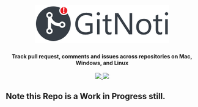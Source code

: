 
<div align="center">
  <h1>
    <img height="99" width="352" src="https://github.com/ryanSN/gitnoti/blob/master/gitnoti_logo.png" alt="GitNoti" title="GitNoti" />
  </h1>

  <h4> Track pull request, comments and issues across repositories on Mac, Windows, and Linux </h4>

  <p>
    <a href="http://standardjs.com/">
      <img src="https://img.shields.io/badge/code%20style-standard-brightgreen.svg" />
    </a>
    <a href="https://greenkeeper.io/">
      <img src="https://badges.greenkeeper.io/ryanSN/gitnoti.svg" />
    </a>
  </p>
</div>

## Note this Repo is a Work in Progress still. 
